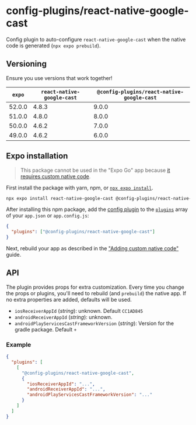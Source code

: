 # config-plugins/react-native-google-cast

Config plugin to auto-configure `react-native-google-cast` when the native code is generated (`npx expo prebuild`).

## Versioning

Ensure you use versions that work together!

| `expo` | `react-native-google-cast` | `@config-plugins/react-native-google-cast` |
| ------ | -------------------------- | ------------------------------------------ |
| 52.0.0 | 4.8.3                      | 9.0.0                                      |
| 51.0.0 | 4.8.0                      | 8.0.0                                      |
| 50.0.0 | 4.6.2                      | 7.0.0                                      |
| 49.0.0 | 4.6.2                      | 6.0.0                                      |

## Expo installation

> This package cannot be used in the "Expo Go" app because [it requires custom native code](https://docs.expo.io/workflow/customizing/).

First install the package with yarn, npm, or [`npx expo install`](https://docs.expo.io/workflow/expo-cli/#expo-install).

```sh
npx expo install react-native-google-cast @config-plugins/react-native-google-cast
```

After installing this npm package, add the [config plugin](https://docs.expo.io/guides/config-plugins/) to the [`plugins`](https://docs.expo.io/versions/latest/config/app/#plugins) array of your `app.json` or `app.config.js`:

```json
{
  "plugins": ["@config-plugins/react-native-google-cast"]
}
```

Next, rebuild your app as described in the ["Adding custom native code"](https://docs.expo.io/workflow/customizing/) guide.

## API

The plugin provides props for extra customization. Every time you change the props or plugins, you'll need to rebuild (and `prebuild`) the native app. If no extra properties are added, defaults will be used.

- `iosReceiverAppId` (_string_): unknown. Default `CC1AD845`
- `androidReceiverAppId` (_string_): unknown.
- `androidPlayServicesCastFrameworkVersion` (_string_): Version for the gradle package. Default `+`

### Example

```json
{
  "plugins": [
    [
      "@config-plugins/react-native-google-cast",
      {
        "iosReceiverAppId": "...",
        "androidReceiverAppId": "...",
        "androidPlayServicesCastFrameworkVersion": "..."
      }
    ]
  ]
}
```
